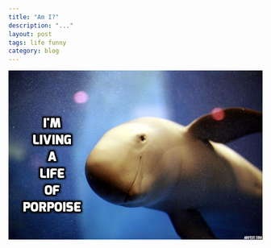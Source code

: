 ```yaml
---
title: "Am I?"
description: "..."
layout: post
tags: life funny
category: blog
---
```


![living a life of porpoise](/assets/posts/2017-08-24-am-i/porpoise-txt.jpg)
